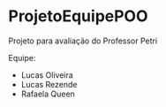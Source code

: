 # ProjetoEquipePOO
Projeto para avaliação do Professor Petri

Equipe:
- Lucas Oliveira
- Lucas Rezende
- Rafaela Queen
